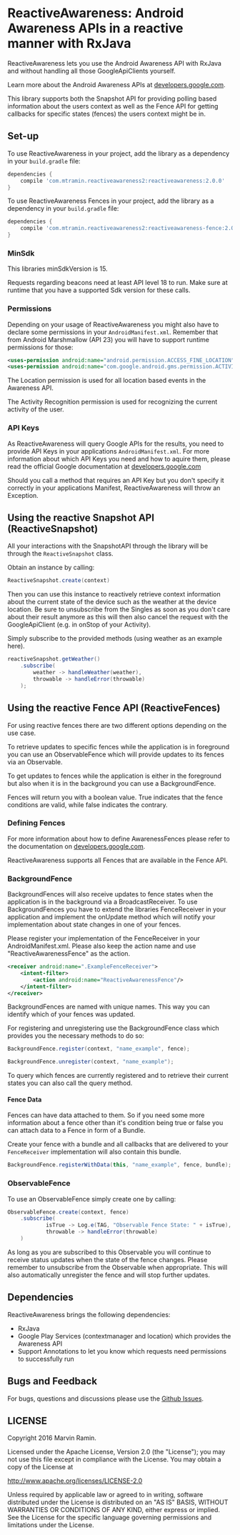 # ReactiveAwareness: Android Awareness APIs in a reactive manner with RxJava

ReactiveAwareness lets you use the Android Awareness API with RxJava and without handling all
those GoogleApiClients yourself.

Learn more about the Android Awareness APIs at
<a href="https://developers.google.com/awareness/">developers.google.com</a>.

This library supports both the Snapshot API for providing polling based information about the users
context as well as the Fence API for getting callbacks for specific states (fences) the users
context might be in.

## Set-up

To use ReactiveAwareness in your project, add the library as a dependency in your `build.gradle`
file:
```groovy
dependencies {
    compile 'com.mtramin.reactiveawareness2:reactiveawareness:2.0.0'
}
```

To use ReactiveAwareness Fences in your project, add the library as a dependency in your
`build.gradle` file:
```groovy
dependencies {
    compile 'com.mtramin.reactiveawareness2:reactiveawareness-fence:2.0.0'
}
```

### MinSdk

This libraries minSdkVersion is 15.

Requests regarding beacons need at least API level 18 to run. Make sure at runtime that you have a
supported Sdk version for these calls.

### Permissions

Depending on your usage of ReactiveAwareness you might also have to declare some permissions
 in your `AndroidManifest.xml`. Remember that from Android Marshmallow (API 23) you will have to
 support runtime permissions for those:
```xml
<uses-permission android:name="android.permission.ACCESS_FINE_LOCATION" />
<uses-permission android:name="com.google.android.gms.permission.ACTIVITY_RECOGNITION" />
```

The Location permission is used for all location based events in the Awareness API.

The Activity Recognition permission is used for recognizing the current activity of the user.

### API Keys

As ReactiveAwareness will query Google APIs for the results, you need to provide API Keys in your
applications `AndroidManifest.xml`. For more information about which API Keys you need and how to
aquire them, please read the official Google documentation at
<a href="https://developers.google.com/awareness/android-api/get-a-key">developers.google.com</a>

Should you call a method that requires an API Key but you don't specify it correctly in your
applications Manifest, ReactiveAwareness will throw an Exception.

## Using the reactive Snapshot API (ReactiveSnapshot)

All your interactions with the SnapshotAPI through the library will be through the
`ReactiveSnapshot` class.

Obtain an instance by calling:
``` java
ReactiveSnapshot.create(context)
```

Then you can use this instance to reactively retrieve context information about the current state of
the device such as the weather at the device location. Be sure to unsubscribe from the Singles as
soon as you don't care about their result anymore as this will then also cancel the request with the
GoogleApiClient (e.g. in onStop of your Activity).

Simply subscribe to the provided methods (using weather as an example here).

``` java
reactiveSnapshot.getWeather()
    .subscribe(
        weather -> handleWeather(weather),
        throwable -> handleError(throwable)
    );
```

## Using the reactive Fence API (ReactiveFences)

For using reactive fences there are two different options depending on the use case.

To retrieve updates to specific fences while the application is in foreground you can use an
ObservableFence which will provide updates to its fences via an Observable.

To get updates to fences while the application is either in the foreground but also when it is in
the background you can use a BackgroundFence.

Fences will return you with a boolean value. True indicates that the fence conditions are valid,
while false indicates the contrary.

### Defining Fences

For more information about how to define AwarenessFences please refer to the documentation on
<a href="https://developers.google.com/awareness/">developers.google.com</a>.

ReactiveAwareness supports all Fences that are available in the Fence API.

### BackgroundFence

BackgroundFences will also receive updates to fence states when the application is in the background
via a BroadcastReceiver. To use BackgroundFences you have to extend the libraries FenceReceiver in
your application and implement the onUpdate method which will notify your implementation about state
changes in one of your fences.

Please register your implementation of the FenceReceiver in your AndroidManifest.xml. Please also
keep the action name and use "ReactiveAwarenessFence" as the action.

``` xml
<receiver android:name=".ExampleFenceReceiver">
    <intent-filter>
        <action android:name="ReactiveAwarenessFence"/>
    </intent-filter>
</receiver>
```

BackgroundFences are named with unique names. This way you can identify which of your fences was
updated.

For registering and unregistering use the BackgroundFence class which provides you the necessary
methods to do so:

``` java
BackgroundFence.register(context, "name_example", fence);

BackgroundFence.unregister(context, "name_example");
```

To query which fences are currently registered and to retrieve their current states you can also
call the query method.

#### Fence Data

Fences can have data attached to them. So if you need some more information about a fence other than
it's condition being true or false you can attach data to a Fence in form of a Bundle.

Create your fence with a bundle and all callbacks that are delivered to your `FenceReceiver`
implementation will also contain this bundle.

``` java
BackgroundFence.registerWithData(this, "name_example", fence, bundle);
```

### ObservableFence

To use an ObservableFence simply create one by calling:

``` java
ObservableFence.create(context, fence)
    .subscribe(
            isTrue -> Log.e(TAG, "Observable Fence State: " + isTrue),
            throwable -> handleError(throwable)
    )
```

As long as you are subscribed to this Observable you will continue to receive status updates when
the state of the fence changes. Please remember to unsubscribe from the Observable when appropriate.
This will also automatically unregister the fence and will stop further updates.


## Dependencies

ReactiveAwareness brings the following dependencies:

- RxJava
- Google Play Services (contextmanager and location) which provides the Awareness API
- Support Annotations to let you know which requests need permissions to successfully run

## Bugs and Feedback

For bugs, questions and discussions please use the [Github Issues](https://github.com/mauin/ReactiveAwareness/issues).

## LICENSE

Copyright 2016 Marvin Ramin.

Licensed under the Apache License, Version 2.0 (the "License");
you may not use this file except in compliance with the License.
You may obtain a copy of the License at

<http://www.apache.org/licenses/LICENSE-2.0>

Unless required by applicable law or agreed to in writing, software
distributed under the License is distributed on an "AS IS" BASIS,
WITHOUT WARRANTIES OR CONDITIONS OF ANY KIND, either express or implied.
See the License for the specific language governing permissions and
limitations under the License.
